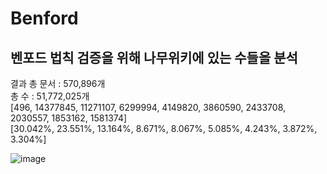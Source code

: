 # Benford
벤포드 법칙 검증을 위해 나무위키에 있는 수들을 분석
---------
결과
총 문서 : 570,896개<br>
총 수 : 51,772,025개<br>
[496, 14377845, 11271107, 6299994, 4149820, 3860590, 2433708, 2030557, 1853162, 1581374]<br>
[30.042%, 23.551%, 13.164%, 8.671%, 8.067%, 5.085%, 4.243%, 3.872%, 3.304%]<br>


![image](https://user-images.githubusercontent.com/73592868/141643711-47dfe15d-cb7e-4ae1-b8df-8fb68dacfe58.png)
